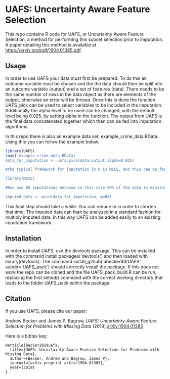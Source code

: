 UAFS: Uncertainty Aware Feature Selection
=========================================

This repo contains R code for UAFS, or Uncertainty Aware Feature Selection, a method for performing this subset selection prior to imputation. A paper detailing this method is available at https://arxiv.org/pdf/1904.01385.pdf.

## Usage

In order to use UAFS your data must first be prepared. To do this an outcome variable must be chosen and the the data should then be split into an outcome variable (output) and a set of features (data). There needs to be the same number of rows in the data object as there are elements of the output, otherwise an error will be thrown. Once this is done the function UAFS_pick can be used to select variables to be included in the imputation. Additionally the alpha level to be used can be changed, with the default level being 0.025, by setting alpha in the function. The output from UAFS is the final data concatenated together which then can be fed into imputation algorithms.

In this repo there is also an example data set, example_crime_data.RData. Using this you can follow the example below.

```R
library(UAFS)
load('example_crime_data.RData)
data_for_imputation <- uafs.pick(data,output,alpha=0.025)

#the typical framework for imputation in R is MICE, and this can be fed directly into it

library(MICE)

##we use 80 imputations because in this case 80% of the data is missing

imputed_data <- mice(data_for_imputation, m=80)
```
This final step should take a while. You can reduce m in order to shorten that time. The imputed data can than be analyzed in a standard fashion for multiply imputed data. In this way UAFS can be added easily to an existing imputation framework.

## Installation

In order to install UAFS, use the devtools package. This can be installed with the command install.packages('devtools') and then loaded with library(devtools). The command install_github('abecker93/UAFS', subdir='UAFS_pack') should correctly install the package. If this does not work the repo can be cloned and the file UAFS_pack_build.R can be run, replacing the first setwd() command with the correct working directory that leads to the folder UAFS_pack within the package.

## Citation   <a name="citation"/>

If you use UAFS, please cite our paper:

Andrew Becker and James P. Bagrow, *UAFS: Uncertainty-Aware Feature Selection for Problems with Missing Data* (2019)
[arXiv:1904.01385](https://arxiv.org/abs/1904.01385)

Here is a bibtex key:
```text
@article{becker2019uafs,
  title={UAFS: Uncertainty-Aware Feature Selection for Problems with Missing Data},
  author={Becker, Andrew and Bagrow, James P},
  journal={arXiv preprint arXiv:1904.01385},
  year={2019}
}
```
